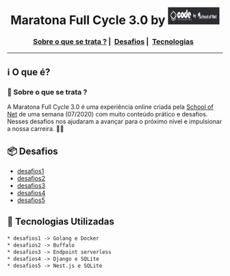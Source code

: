 <h1 align="center">
    Maratona Full Cycle 3.0 by <img width="120" height="40" src="./public/assets/img/curso1.png">
</h1>

<h3 align="center">
  <a href="#information_source-sobre-o-que-se-trata">Sobre o que se trata ?</a>&nbsp;|&nbsp;
  <a href="#package-desafios">Desafios</a>&nbsp;|&nbsp;
  <a href="#rocket-tecnologias-utilizadas">Tecnologias</a>&nbsp;&nbsp;
</h3>

_________

## :information_source: O que é?
### 🤔 Sobre o que se trata ? 
A Maratona Full Cycle 3.0 é uma experiência online criada pela [School of Net](https://code.education/) de uma semana (07/2020) com muito conteúdo prático e desafios. Nesses desafios nos ajudaram a avançar para o próximo nível e impulsionar a nossa carreira. 🤩🤩

## :package: Desafios

- [desafios1](https://github.com/trainningjava/Maratona-Full-Cycle-3.0/tree/master/desafio1)
- [desafios2](https://github.com/trainningjava/Maratona-Full-Cycle-3.0/tree/master/desafio2)
- [desafios3](https://github.com/trainningjava/Maratona-Full-Cycle-3.0/tree/master/desafio3)
- [desafios4](https://github.com/trainningjava/Maratona-Full-Cycle-3.0/tree/master/desafio4)
- [desafios5](https://github.com/trainningjava/Maratona-Full-Cycle-3.0/tree/master/desafio5)

## :rocket: Tecnologias Utilizadas 

```frond-end
* desafios1 -> Golang e Docker
* desafios2 -> Buffalo
* desafios3 -> Endpoint serverless
* desafios4 -> Django e SQLite
* desafios5 -> Nest.js e SQLite
```
